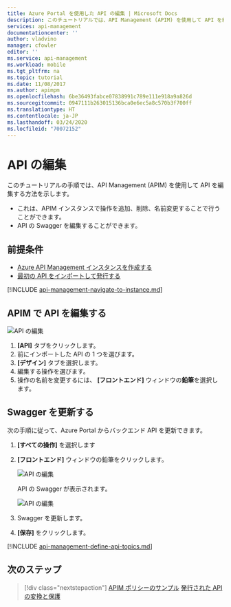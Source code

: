 ```yaml
---
title: Azure Portal を使用した API の編集 | Microsoft Docs
description: このチュートリアルでは、API Management (APIM) を使用して API を編集する方法を示します。
services: api-management
documentationcenter: ''
author: vladvino
manager: cfowler
editor: ''
ms.service: api-management
ms.workload: mobile
ms.tgt_pltfrm: na
ms.topic: tutorial
ms.date: 11/08/2017
ms.author: apimpm
ms.openlocfilehash: 6be36493fabce07838991c789e111e918a9a826d
ms.sourcegitcommit: 0947111b263015136bca0e6ec5a8c570b3f700ff
ms.translationtype: HT
ms.contentlocale: ja-JP
ms.lasthandoff: 03/24/2020
ms.locfileid: "70072152"
---
```

# <a name="edit-an-api"></a>API の編集

このチュートリアルの手順では、API Management (APIM) を使用して API を編集する方法を示します。 

+ これは、APIM インスタンスで操作を追加、削除、名前変更することで行うことができます。 
+ API の Swagger を編集することができます。

## <a name="prerequisites"></a>前提条件

+ [Azure API Management インスタンスを作成する](get-started-create-service-instance.md)
+ [最初の API をインポートして発行する](import-and-publish.md)

[!INCLUDE [api-management-navigate-to-instance.md](../../includes/api-management-navigate-to-instance.md)]

## <a name="edit-an-api-in-apim"></a>APIM で API を編集する

![API の編集](./media/edit-api/edit-api001.png)

1. **[API]** タブをクリックします。
2. 前にインポートした API の 1 つを選びます。
3. **[デザイン]** タブを選択します。
4. 編集する操作を選びます。
5. 操作の名前を変更するには、 **[フロントエンド]** ウィンドウの**鉛筆**を選択します。

## <a name="update-the-swagger"></a>Swagger を更新する

次の手順に従って、Azure Portal からバックエンド API を更新できます。

1. **[すべての操作]** を選択します
2. **[フロントエンド]** ウィンドウの鉛筆をクリックします。

    ![API の編集](./media/edit-api/edit-api002.png)

    API の Swagger が表示されます。

    ![API の編集](./media/edit-api/edit-api003.png)

3. Swagger を更新します。
4. **[保存]** をクリックします。

[!INCLUDE [api-management-define-api-topics.md](../../includes/api-management-define-api-topics.md)]

## <a name="next-steps"></a>次のステップ

> [!div class="nextstepaction"]
> [APIM ポリシーのサンプル](policy-samples.md)
> [発行された API の変換と保護](transform-api.md)